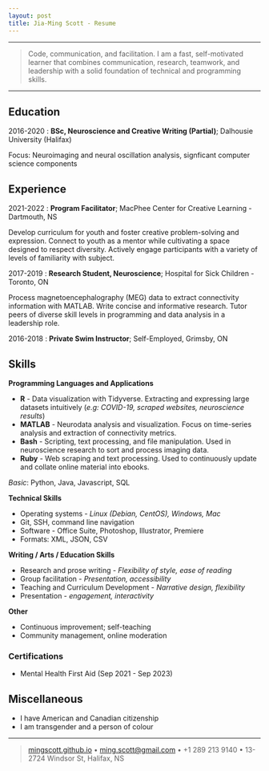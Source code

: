 ```yaml
---
layout: post
title: Jia-Ming Scott - Resume
---
```

----

>  Code, communication, and facilitation. I am a fast, self-motivated learner that combines communication, research, teamwork, and leadership with a solid foundation of technical and programming skills.

----

Education
---------

2016-2020
:   **BSc, Neuroscience and Creative Writing (Partial)**; Dalhousie University (Halifax)

Focus: Neuroimaging and neural oscillation analysis, signficant computer science components

Experience
----------

2021-2022
:   **Program Facilitator**; MacPhee Center for Creative Learning - Dartmouth, NS

Develop curriculum for youth and foster creative problem-solving and expression. Connect to youth as a mentor while cultivating a space designed to respect diversity. Actively engage participants with a variety of levels of familiarity with subject.

2017-2019
:   **Research Student, Neuroscience**; Hospital for Sick Children - Toronto, ON

Process magnetoencephalography (MEG) data to extract connectivity information with MATLAB. Write concise and informative research. Tutor peers of diverse skill levels in programming and data analysis in a leadership role.

2016-2018
:   **Private Swim Instructor**; Self-Employed, Grimsby, ON

Skills
--------------------

**Programming Languages and Applications**

* **R**     - Data visualization with Tidyverse. Extracting and expressing large datasets intuitively (*e.g: COVID-19, scraped websites, neuroscience results*)
* **MATLAB**    - Neurodata analysis and visualization. Focus on time-series analysis and extraction of connectivity metrics.
* **Bash**      - Scripting, text processing, and file manipulation. Used in neuroscience research to sort and process imaging data.
* **Ruby**      - Web scraping and text processing. Used to continuously update and collate online material into ebooks.

*Basic*: Python, Java, Javascript, SQL

**Technical Skills**

* Operating systems - *Linux (Debian, CentOS), Windows, Mac*
* Git, SSH, command line navigation
* Software - Office Suite, Photoshop, Illustrator, Premiere
* Formats: XML, JSON, CSV

**Writing / Arts / Education Skills**

* Research and prose writing - *Flexibility of style, ease of reading*
* Group facilitation - *Presentation, accessibility*
* Teaching and Curriculum Development - *Narrative design, flexibility*
* Presentation - *engagement, interactivity*

**Other**

* Continuous improvement; self-teaching
* Community management, online moderation

### Certifications
* Mental Health First Aid (Sep 2021 - Sep 2023)

Miscellaneous
--------------------
* I have American and Canadian citizenship
* I am transgender and a person of colour

----

> [mingscott.github.io](https://mingscott.github.io) • <ming.scott@gmail.com> • +1 289 213 9140 • 13-2724 Windsor St, Halifax, NS